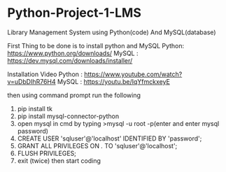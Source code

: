 # Python-Project-1-LMS
Library Management System using Python(code) And MySQL(database)

First Thing to be done is to install python and MySQL
Python: https://www.python.org/downloads/
MySQL : https://dev.mysql.com/downloads/installer/

Installation Video
Python : https://www.youtube.com/watch?v=uDbDIhR76H4
MySQL  : https://youtu.be/IqYfmckxeyE

then using command prompt run the following
1. pip install tk
2. pip install mysql-connector-python
3. open mysql in cmd by typing >mysql -u root -p(enter and enter mysql password)
4. CREATE USER 'sqluser'@'localhost' IDENTIFIED BY 'password';
5. GRANT ALL PRIVILEGES ON *.* TO 'sqluser'@'localhost';
6. FLUSH PRIVILEGES;
7. exit (twice)
then start coding 
